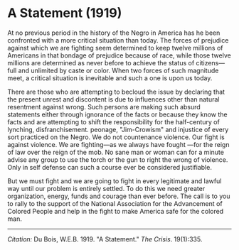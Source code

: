 <!--
title:   A Statement
author:  Du Bois, W.E.B.
journal: The Crisis
year:    1919
volume:  19
issue:   1
pages:   335
-->
# A Statement (1919)

At no previous period in the history of the Negro in America has he been confronted with a more critical situation than today. The forces of prejudice against which we are fighting seem determined to keep twelve millions of Americans in that bondage of prejudice because of race, while those twelve millions are determined as never before to achieve the status of citizens—full and unlimited by caste or color. When two forces of such magnitude meet, a critical situation is inevitable and such a one is upon us today.

There are those who are attempting to becloud the issue by declaring that the present unrest and discontent is due to influences other than natural resentment against wrong. Such persons are making such absurd statements either through ignorance of the facts or because they know the facts and are attempting to shift the responsibility for the half-century of lynching, disfranchisement. peonage, "Jim-Crowism" and injustice of every sort practiced on the Negro. We do not countenance violence. Our fight is against violence. We are fighting—as we always have fought —for the reign of law over the reign of the mob. No sane man or woman
can for a minute advise any group to use the torch or the gun to right the wrong of violence. Only in self defense can such a course ever be considered justifiable.

But we must fight and we are going to fight in every legitimate and lawful way until our problem is entirely settled. To do this we need greater organization, energy, funds and courage than ever before. The call is to you to rally to the support of the National Association for the Advancement of Colored People and help in the fight to make America safe for the colored man.


______________
*Citation:* Du Bois, W.E.B. 1919. "A Statement." *The Crisis*. 19(1):335.
